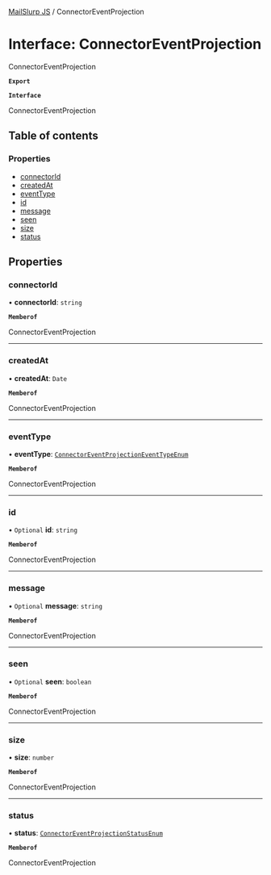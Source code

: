 [MailSlurp JS](../README.md) / ConnectorEventProjection

# Interface: ConnectorEventProjection

ConnectorEventProjection

**`Export`**

**`Interface`**

ConnectorEventProjection

## Table of contents

### Properties

- [connectorId](ConnectorEventProjection.md#connectorid)
- [createdAt](ConnectorEventProjection.md#createdat)
- [eventType](ConnectorEventProjection.md#eventtype)
- [id](ConnectorEventProjection.md#id)
- [message](ConnectorEventProjection.md#message)
- [seen](ConnectorEventProjection.md#seen)
- [size](ConnectorEventProjection.md#size)
- [status](ConnectorEventProjection.md#status)

## Properties

### connectorId

• **connectorId**: `string`

**`Memberof`**

ConnectorEventProjection

___

### createdAt

• **createdAt**: `Date`

**`Memberof`**

ConnectorEventProjection

___

### eventType

• **eventType**: [`ConnectorEventProjectionEventTypeEnum`](../enums/ConnectorEventProjectionEventTypeEnum.md)

**`Memberof`**

ConnectorEventProjection

___

### id

• `Optional` **id**: `string`

**`Memberof`**

ConnectorEventProjection

___

### message

• `Optional` **message**: `string`

**`Memberof`**

ConnectorEventProjection

___

### seen

• `Optional` **seen**: `boolean`

**`Memberof`**

ConnectorEventProjection

___

### size

• **size**: `number`

**`Memberof`**

ConnectorEventProjection

___

### status

• **status**: [`ConnectorEventProjectionStatusEnum`](../enums/ConnectorEventProjectionStatusEnum.md)

**`Memberof`**

ConnectorEventProjection
